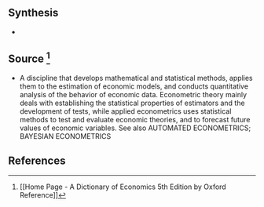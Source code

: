 ## Synthesis
- 
## Source [^1]
- A discipline that develops mathematical and statistical methods, applies them to the estimation of economic models, and conducts quantitative analysis of the behavior of economic data. Econometric theory mainly deals with establishing the statistical properties of estimators and the development of tests, while applied econometrics uses statistical methods to test and evaluate economic theories, and to forecast future values of economic variables. See also AUTOMATED ECONOMETRICS; BAYESIAN ECONOMETRICS
## References

[^1]: [[Home Page - A Dictionary of Economics 5th Edition by Oxford Reference]]